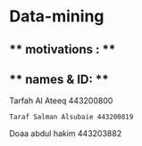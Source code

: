 # Data-mining
## ** motivations : **
## ** names & ID: **
Tarfah Al Ateeq 443200800
```
Taraf Salman Alsubaie 443200819
```
Doaa abdul hakim  443203882

